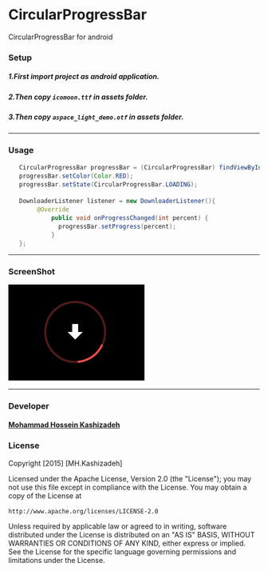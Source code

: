 # CircularProgressBar
CircularProgressBar for android

### Setup 

##### 1.First import project as android application.
##### 2.Then copy ```icomoon.ttf``` in assets folder.
##### 3.Then copy ```aspace_light_demo.otf``` in assets folder.

----
### Usage
``` java
   CircularProgressBar progressBar = (CircularProgressBar) findViewById(R.id.progressBar);
   progressBar.setColor(Color.RED);
   progressBar.setState(CircularProgressBar.LOADING);
   
   DownloaderListener listener = new DownloaderListener(){
        @Override
            public void onProgressChanged(int percent) {
              progressBar.setProgress(percent);
            }
   };
```
----

### ScreenShot 

![CircularProgressBar](/CircularProgressBar.gif)

----

### Developer
#### [Mohammad Hossein Kashizadeh](mailto:mh.kashizadeh@gmail.com)

### License
Copyright [2015] [MH.Kashizadeh]

Licensed under the Apache License, Version 2.0 (the "License");
you may not use this file except in compliance with the License.
You may obtain a copy of the License at

    http://www.apache.org/licenses/LICENSE-2.0

Unless required by applicable law or agreed to in writing, software
distributed under the License is distributed on an "AS IS" BASIS,
WITHOUT WARRANTIES OR CONDITIONS OF ANY KIND, either express or implied.
See the License for the specific language governing permissions and
limitations under the License.
